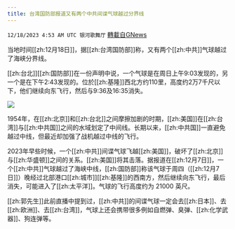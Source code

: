 ```yaml
---
title: 台湾国防部报道又有两个中共间谍气球越过分界线
---
```

`12/18/2023 4:53 AM UTC 银河歌舞厅` [轉載自GNews](https://gnews.org/articles/2122768)

当地时间[[zh:12月18日]]，据[[zh:台湾国防部]]称，又有两个[[zh:中共]]气球越过了海峡分界线。

[[zh:台北]][[zh:国防部]]在一份声明中说，一个气球是在周日上午9:03发现的，另一个是在下午2:43发现的。位於[[zh:基隆]]西北方约110里，高度约2万7千尺以下，他们继续向东飞行，然后与9:36及16:35消失。


![](ipfs://QmPKuUvhJfQ6GVEFmzuQUb8GrtQRdj23zydSXYfDXxd4q1?.png)


1954年，在[[zh:北京]]和[[zh:台北]]之间摩擦加剧的时期，[[zh:美国]]在[[zh:台湾]]与[[zh:中共国]]之间的水域划定了中间线。长期以来，[[zh:中共国]]一直避免越过中线，但最近却加强了战机越过中线的飞行。

2023年早些时候，一个[[zh:中共]]间谍气球飞越[[zh:美国]]，破坏了[[zh:北京]]与[[zh:华盛顿]]之间的关系。[[zh:美国]]将其击落。据报道在[[zh:12月7日]]，一个[[zh:中共]]气球越过了海峡中线，[[zh:国防部]]称该气球于周四（[[zh:12月7日]]）晚经过北部港口[[zh:城市]][[zh:基隆]]的西南方，然后继续向东飞行，最后消失，可能进入了[[zh:太平洋]]。气球的飞行高度约为 21000 英尺。

[[zh:郭先生]]此前直播中提到过，[[zh:中共]]的间谍气球一定会去[[zh:日本]]、去[[zh:欧洲]]、去[[zh:台湾]]，气球上还会携带很多例如自燃弹、臭弹、[[zh:化学武器]]、狗连弹等。




